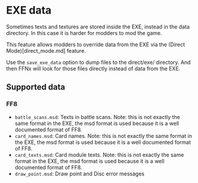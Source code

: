# EXE data

Sometimes texts and textures are stored inside the EXE, instead in the data directory.
In this case it is harder for modders to mod the game.

This feature allows modders to override data from the EXE via the
(Direct Mode)[direct_mode.md] feature.

Use the `save_exe_data` option to dump files to the direct/exe/ directory.
And then FFNx will look for those files directly instead of data from the EXE.

## Supported data

### FF8

- `battle_scans.msd`: Texts in battle scans. Note: this is not exactly the same
  format in the EXE, the msd format is used because it is a well documented format
  of FF8.
- `card_names.msd`: Card names. Note: this is not exactly the same
  format in the EXE, the msd format is used because it is a well documented format
  of FF8.
- `card_texts.msd`: Card module texts. Note: this is not exactly the same
  format in the EXE, the msd format is used because it is a well documented format
  of FF8.
- `draw_point.msd`: Draw point and Disc error messages

